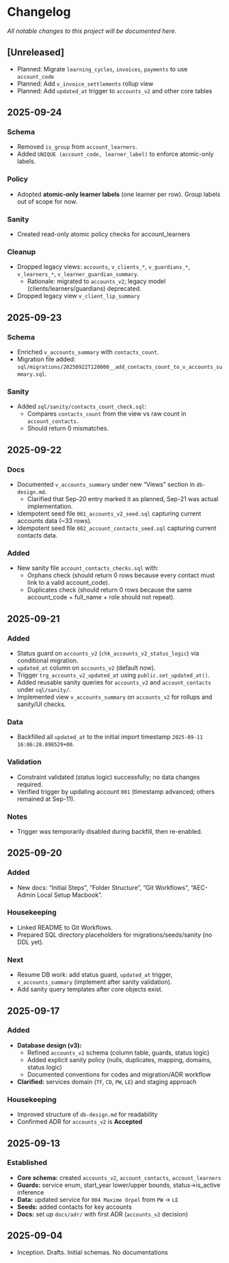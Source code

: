 # Changelog

_All notable changes to this project will be documented here._

## [Unreleased]

- Planned: Migrate `learning_cycles`, `invoices`, `payments` to use `account_code`
- Planned: Add `v_invoice_settlements` rollup view
- Planned: Add `updated_at` trigger to `accounts_v2` and other core tables

## 2025-09-24

### Schema

- Removed `is_group` from `account_learners`.
- Added `UNIQUE (account_code, learner_label)` to enforce atomic-only labels.

### Policy

- Adopted **atomic-only learner labels** (one learner per row). Group labels out of scope for now.

### Sanity

- Created read-only atomic policy checks for account_learners

### Cleanup

- Dropped legacy views: `accounts`, `v_clients_*`, `v_guardians_*`, `v_learners_*`, `v_learner_guardian_summary`.
  - Rationale: migrated to `accounts_v2`; legacy model (clients/learners/guardians) deprecated.
- Dropped legacy view `v_client_lip_summary`

## 2025-09-23

### Schema

- Enriched `v_accounts_summary` with `contacts_count`.
- Migration file added: `sql/migrations/20250922T120000__add_contacts_count_to_v_accounts_summary.sql`.

### Sanity

- Added `sql/sanity/contacts_count_check.sql`:
  - Compares `contacts_count` from the view vs raw count in `account_contacts`.
  - Should return 0 mismatches.

## 2025-09-22

### Docs

- Documented `v_accounts_summary` under new “Views” section in `db-design.md`.
  - Clarified that Sep-20 entry marked it as planned, Sep-21 was actual implementation.
- Idempotent seed file `001_accounts_v2_seed.sql` capturing current accounts data (~33 rows).
- Idempotent seed file `002_account_contacts_seed.sql` capturing current contacts data.

### Added

- New sanity file `account_contacts_checks.sql` with:
  - Orphans check (should return 0 rows because every contact must link to a valid account_code).
  - Duplicates check (should return 0 rows because the same account_code + full_name + role should not repeat).

## 2025-09-21

### Added

- Status guard on `accounts_v2` (`chk_accounts_v2_status_logic`) via conditional migration.
- `updated_at` column on `accounts_v2` (default now).
- Trigger `trg_accounts_v2_updated_at` using `public.set_updated_at()`.
- Added reusable sanity queries for `accounts_v2` and `account_contacts` under `sql/sanity/`.
- Implemented view `v_accounts_summary` on `accounts_v2` for rollups and sanity/UI checks.

### Data

- Backfilled all `updated_at` to the initial import timestamp `2025-09-11 16:06:28.898529+00`.

### Validation

- Constraint validated (status logic) successfully; no data changes required.
- Verified trigger by updating account `001` (timestamp advanced; others remained at Sep-11).

### Notes

- Trigger was temporarily disabled during backfill, then re-enabled.

## 2025-09-20

### Added

- New docs: “Initial Steps”, “Folder Structure”, “Git Workflows”, “AEC-Admin Local Setup Macbook”.

### Housekeeping

- Linked README to Git Workflows.
- Prepared SQL directory placeholders for migrations/seeds/sanity (no DDL yet).

### Next

- Resume DB work: add status guard, `updated_at` trigger, `v_accounts_summary` (implement after sanity validation).
- Add sanity query templates after core objects exist.

## 2025-09-17

### Added

- **Database design (v3):**
  - Refined `accounts_v2` schema (column table, guards, status logic)
  - Added explicit sanity policy (nulls, duplicates, mapping, domains, status logic)
  - Documented conventions for codes and migration/ADR workflow
- **Clarified:** services domain (`TF`, `CD`, `PW`, `LE`) and staging approach

### Housekeeping

- Improved structure of `db-design.md` for readability
- Confirmed ADR for `accounts_v2` is **Accepted**

## 2025-09-13

### Established

- **Core schema:** created `accounts_v2`, `account_contacts`, `account_learners`
- **Guards:** service enum, start_year lower/upper bounds, status→is_active inference
- **Data:** updated service for `004 Maxime Orpel` from `PW` → `LE`
- **Seeds:** added contacts for key accounts
- **Docs:** set up `docs/adr/` with first ADR (`accounts_v2` decision)

## 2025-09-04

- Inception. Drafts. Initial schemas. No documentations

